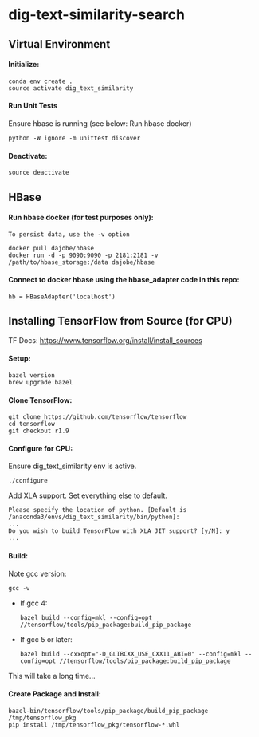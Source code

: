 # dig-text-similarity-search


## Virtual Environment
#### Initialize:
```
conda env create .
source activate dig_text_similarity
```

#### Run Unit Tests
Ensure hbase is running (see below: Run hbase docker)
```
python -W ignore -m unittest discover
```

#### Deactivate:
```
source deactivate
```


## HBase
#### Run hbase docker (for test purposes only):
`To persist data, use the -v option`
```
docker pull dajobe/hbase
docker run -d -p 9090:9090 -p 2181:2181 -v /path/to/hbase_storage:/data dajobe/hbase
```

#### Connect to docker hbase using the hbase_adapter code in this repo:
```
hb = HBaseAdapter('localhost')
```


## Installing TensorFlow from Source (for CPU)
TF Docs: https://www.tensorflow.org/install/install_sources <br />

#### Setup:
```
bazel version
brew upgrade bazel
```

#### Clone TensorFlow:
```
git clone https://github.com/tensorflow/tensorflow 
cd tensorflow
git checkout r1.9
```

#### Configure for CPU:
Ensure dig_text_similarity env is active.
```
./configure
```
Add XLA support. Set everything else to default.
```
Please specify the location of python. [Default is /anaconda3/envs/dig_text_similarity/bin/python]: 
...
Do you wish to build TensorFlow with XLA JIT support? [y/N]: y 
...
```

#### Build:
Note gcc version:
```
gcc -v
```
* If gcc 4: 
    ```
    bazel build --config=mkl --config=opt //tensorflow/tools/pip_package:build_pip_package
    ```
* If gcc 5 or later:
    ```
    bazel build --cxxopt="-D_GLIBCXX_USE_CXX11_ABI=0" --config=mkl --config=opt //tensorflow/tools/pip_package:build_pip_package
    ```
This will take a long time...

#### Create Package and Install:
```
bazel-bin/tensorflow/tools/pip_package/build_pip_package /tmp/tensorflow_pkg
pip install /tmp/tensorflow_pkg/tensorflow-*.whl
```
